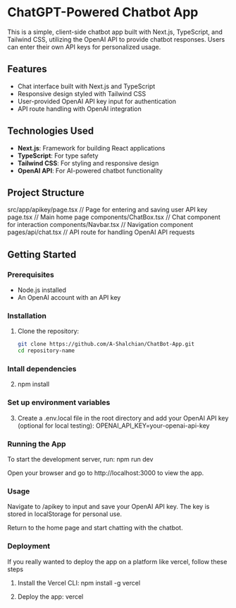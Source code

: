 # ChatGPT-Powered Chatbot App

This is a simple, client-side chatbot app built with Next.js, TypeScript, and Tailwind CSS, utilizing the OpenAI API to provide chatbot responses. Users can enter their own API keys for personalized usage.

## Features

- Chat interface built with Next.js and TypeScript
- Responsive design styled with Tailwind CSS
- User-provided OpenAI API key input for authentication
- API route handling with OpenAI integration

## Technologies Used

- **Next.js**: Framework for building React applications
- **TypeScript**: For type safety
- **Tailwind CSS**: For styling and responsive design
- **OpenAI API**: For AI-powered chatbot functionality

## Project Structure

src/app/apikey/page.tsx // Page for entering and saving user API key
page.tsx // Main home page
components/ChatBox.tsx // Chat component for interaction
components/Navbar.tsx // Navigation component
pages/api/chat.tsx // API route for handling OpenAI API requests

## Getting Started

### Prerequisites

- Node.js installed
- An OpenAI account with an API key

### Installation

1. Clone the repository:
   ```bash
   git clone https://github.com/A-Shalchian/ChatBot-App.git
   cd repository-name
   ```

### Intall dependencies

2. npm install

### Set up environment variables

3. Create a .env.local file in the root directory and add your OpenAI API key (optional for local testing):
   OPENAI_API_KEY=your-openai-api-key

### Running the App

To start the development server, run:
npm run dev

Open your browser and go to http://localhost:3000 to view the app.

### Usage

Navigate to /apikey to input and save your OpenAI API key. The key is stored in localStorage for personal use.

Return to the home page and start chatting with the chatbot.

### Deployment

If you really wanted to deploy the app on a platform like vercel, follow these steps

1. Install the Vercel CLI:
   npm install -g vercel

2. Deploy the app:
   vercel
